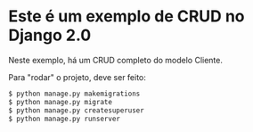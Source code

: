 # Este é um exemplo de CRUD no Django 2.0

Neste exemplo, há um CRUD completo do modelo Cliente.

Para "rodar" o projeto, deve ser feito:

```sh
$ python manage.py makemigrations
$ python manage.py migrate
$ python manage.py createsuperuser
$ python manage.py runserver
```

